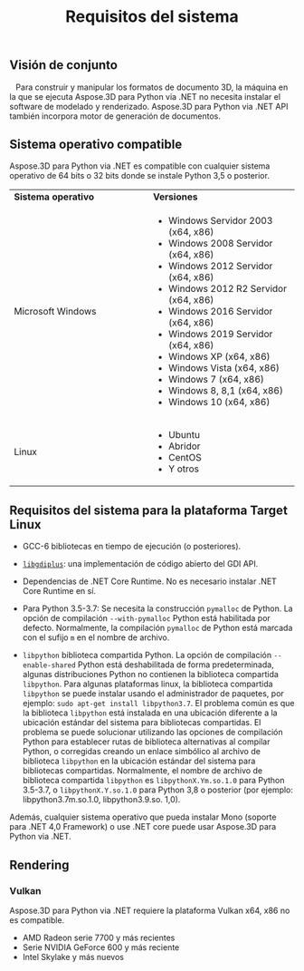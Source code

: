 ﻿---
title: Requisitos del sistema
type: docs
weight: 50
url: /es/python-net/system-requirements/
description: Los requisitos del sistema para el Aspose.3D para el Python via .NET.
---
## **Visión de conjunto**
` ` Para construir y manipular los formatos de documento 3D, la máquina en la que se ejecuta Aspose.3D para Python via .NET no necesita instalar el software de modelado y renderizado. Aspose.3D para Python via .NET API también incorpora motor de generación de documentos.
## **Sistema operativo compatible**
Aspose.3D para Python via .NET es compatible con cualquier sistema operativo de 64 bits o 32 bits donde se instale Python 3,5 o posterior.

<table>  
    <tr>
        <td style="font-weight: bold; width:400px">Sistema operativo</td>
        <td style="font-weight: bold; width:400px">Versiones</td>
    </tr>
    <tr>
        <td>Microsoft Windows</td>
        <td>
            <ul>
                <li>Windows Servidor 2003 (x64, x86)</li>
                <li>Windows 2008 Servidor (x64, x86)</li>
                <li>Windows 2012 Servidor (x64, x86)</li>
                <li>Windows 2012 R2 Servidor (x64, x86)</li>
                <li>Windows 2016 Servidor (x64, x86)</li>
                <li>Windows 2019 Servidor (x64, x86)</li>
                <li>Windows XP (x64, x86)</li>
                <li>Windows Vista (x64, x86)</li>
                <li>Windows 7 (x64, x86)</li>
                <li>Windows 8, 8,1 (x64, x86)</li>
                <li>Windows 10 (x64, x86)</li>
            </ul>
        </td>
    </tr>
    <tr>
        <td>Linux</td>
        <td>
            <ul>
                <li>Ubuntu</li>
                <li>Abridor</li>
                <li>CentOS</li>
                <li>Y otros</li>
            </ul>
        </td>
    </tr>
</table>


## Requisitos del sistema para la plataforma Target Linux

- GCC-6 bibliotecas en tiempo de ejecución (o posteriores).
  
- [`libgdiplus`](https://github.com/mono/libgdiplus): una implementación de código abierto del GDI API.

- Dependencias de .NET Core Runtime. No es necesario instalar .NET Core Runtime en sí.

- Para Python 3.5-3.7: Se necesita la construcción `pymalloc` de Python. La opción de compilación `--with-pymalloc` Python está habilitada por defecto. Normalmente, la compilación `pymalloc` de Python está marcada con el sufijo `m` en el nombre de archivo.

- `libpython` biblioteca compartida Python. La opción de compilación `--enable-shared` Python está deshabilitada de forma predeterminada, algunas distribuciones Python no contienen la biblioteca compartida `libpython`. Para algunas plataformas linux, la biblioteca compartida `libpython` se puede instalar usando el administrador de paquetes, por ejemplo: `sudo apt-get install libpython3.7`. El problema común es que la biblioteca `libpython` está instalada en una ubicación diferente a la ubicación estándar del sistema para bibliotecas compartidas. El problema se puede solucionar utilizando las opciones de compilación Python para establecer rutas de biblioteca alternativas al compilar Python, o corregidas creando un enlace simbólico al archivo de biblioteca `libpython` en la ubicación estándar del sistema para bibliotecas compartidas. Normalmente, el nombre de archivo de biblioteca compartida `libpython` es `libpythonX.Ym.so.1.0` para Python 3.5-3.7, o `libpythonX.Y.so.1.0` para Python 3,8 o posterior (por ejemplo: libpython3.7m.so.1.0, libpython3.9.so. 1,0).



Además, cualquier sistema operativo que pueda instalar Mono (soporte para .NET 4,0 Framework) o use .NET core puede usar Aspose.3D para Python via .NET.
## **Rendering**
### **Vulkan**
Aspose.3D para Python via .NET requiere la plataforma Vulkan x64, x86 no es compatible.

- AMD Radeon serie 7700 y más recientes
- Serie NVIDIA GeForce 600 y más reciente
- Intel Skylake y más nuevos
